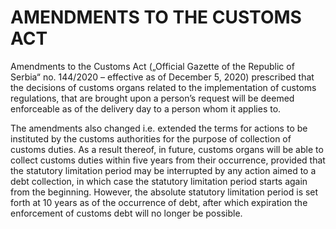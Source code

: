 # AMENDMENTS TO THE CUSTOMS ACT 

Amendments to the Customs Act („Official Gazette of the Republic of Serbia“ no. 144/2020 – effective as of December 5, 2020) prescribed that the decisions of customs organs related to the implementation of customs regulations, that are brought upon a person’s request will be deemed enforceable as of the delivery day to a person whom it applies to. 

The amendments also changed i.e. extended the terms for actions to be instituted by the customs authorities for the purpose of collection of customs duties. As a result thereof, in future, customs organs will be able to collect customs duties within five years from their occurrence, provided that the statutory limitation period may be interrupted by any action aimed to a debt collection, in which case the statutory limitation period starts again from the beginning. However, the absolute statutory limitation period is set forth at 10 years as of the occurrence of debt, after which expiration the enforcement of customs debt will no longer be possible.  
